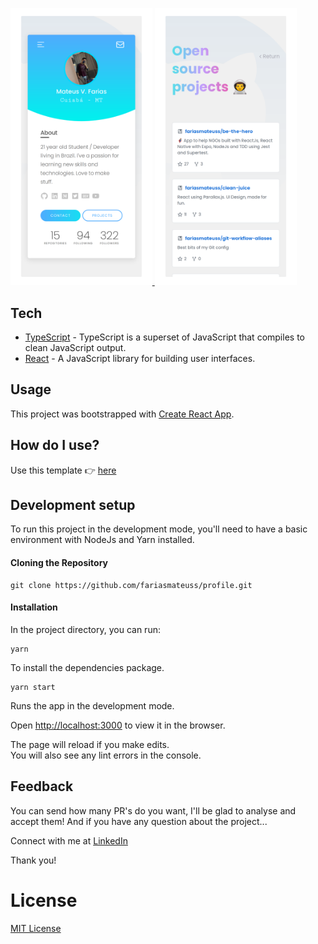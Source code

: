 <p>
  <a aria-label="Hosting with Vercel" href="https://fariasmateuss.vercel.app/">
    <img src="docs/resources/card.png" width="45%" />
    <img src="docs/resources/repositories.png" width="45%" />
  </a>
</p>

## Tech

- [TypeScript](https://github.com/microsoft/TypeScript) - TypeScript is a superset of JavaScript that compiles to clean JavaScript output.
- [React](https://reactjs.org) - A JavaScript library for building user interfaces.

## Usage

This project was bootstrapped with [Create React App](https://create-react-app.dev/docs/getting-started/#creating-a-typescript-app).

## How do I use?

Use this template 👉️ [here](https://github.com/fariasmateuss/github-profile-concept/generate)

## Development setup

To run this project in the development mode, you'll need to have a basic environment with NodeJs and Yarn installed.

#### Cloning the Repository

```
git clone https://github.com/fariasmateuss/profile.git
```

#### Installation

In the project directory, you can run:

```
yarn
```

To install the dependencies package.

```
yarn start
```

Runs the app in the development mode.

Open [http://localhost:3000](http://localhost:3000) to view it in the browser.

The page will reload if you make edits.<br>
You will also see any lint errors in the console.

## Feedback

You can send how many PR's do you want, I'll be glad to analyse and accept them! And if you have any question about the project...

Connect with me at [LinkedIn](https://www.linkedin.com/in/fariasmateuss/)

Thank you!

# License

[MIT License](/LICENSE)

